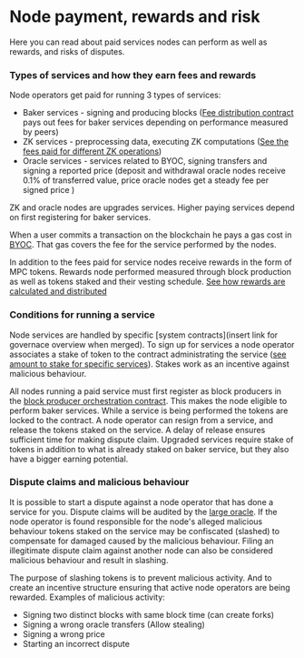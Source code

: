 # Node payment, rewards and risk

Here you can read about paid services nodes can perform as well as rewards, and risks of disputes.

### Types of services and how they earn fees and rewards


Node operators get paid for running 3 types of services:

- Baker services - signing and producing blocks ([Fee distribution contract](https://browser.partisiablockchain.com/contracts/04fe17d1009372c8ed3ac5b790b32e349359c2c7e9) pays out fees for baker services depending on performance measured by peers)
- ZK services - preprocessing data, executing ZK computations ([See the fees paid for different ZK operations](https://partisiablockchain.gitlab.io/documentation/smart-contracts/gas/zk-computation-gas-fees.html))
- Oracle services - services related to BYOC, signing transfers and signing a reported price (deposit and withdrawal oracle nodes receive 0.1% of transferred value, price oracle nodes get a steady fee per signed price )

ZK and oracle nodes are upgrades services. Higher paying services depend on first registering for baker services.

When a user commits a transaction on the blockchain he pays a gas cost in [BYOC](../pbc-fundamentals/byoc/introduction-to-byoc.md). That gas covers the fee for the service performed by the nodes.

In addition to the fees paid for service nodes receive rewards in the form of MPC tokens. Rewards node performed measured through block production as well as tokens staked and their vesting schedule. [See how rewards are calculated and distributed](https://gitlab.com/partisiablockchain/node-operators-rewards/-/tree/main?ref_type=heads)

### Conditions for running a service


Node services are handled by specific [system contracts](insert link for governace overview when merged). To sign up for services a node operator associates a stake of token to the contract administrating the service 
([see amount to stake for specific services](start-running-a-node.md)). Stakes work as an incentive against malicious behaviour.

All nodes running a paid service must first register as block producers in the [block producer orchestration contract](https://browser.partisiablockchain.com/contracts/04203b77743ad0ca831df9430a6be515195733ad91). This makes the node eligible to perform baker services. While a service is being performed the tokens are locked to the contract. A node operator can resign from a service, and release the tokens staked on the service. A delay of release ensures sufficient time for making dispute claim.
Upgraded services require stake of tokens in addition to what is already staked on baker service, but they also have a bigger earning potential.

### Dispute claims and malicious behaviour

It is possible to start a dispute against a node operator that has done a service for you. Dispute claims will be audited by the [large oracle](oracles-on-partisia-blockchain.md#what-is-a-large-oracle). If the node operator is found responsible for the node's alleged malicious behaviour tokens staked on the service may be confiscated (slashed) to compensate for damaged caused by the malicious behaviour. Filing an illegitimate dispute claim against another node can also be considered malicious behaviour and result in slashing.

The purpose of slashing tokens is to prevent malicious activity. And to create an incentive structure ensuring that active node operators are being rewarded.
Examples of malicious activity:

- Signing two distinct blocks with same block time (can create forks)   
- Signing a wrong oracle transfers (Allow stealing)   
- Signing a wrong price   
- Starting an incorrect dispute   

